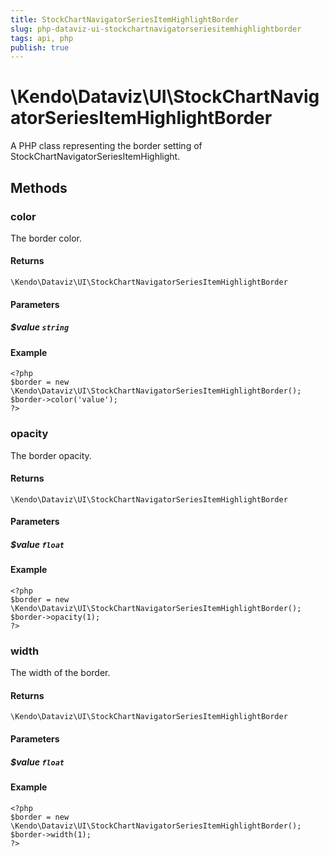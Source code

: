 ```yaml
---
title: StockChartNavigatorSeriesItemHighlightBorder
slug: php-dataviz-ui-stockchartnavigatorseriesitemhighlightborder
tags: api, php
publish: true
---
```


# \Kendo\Dataviz\UI\StockChartNavigatorSeriesItemHighlightBorder

A PHP class representing the border setting of StockChartNavigatorSeriesItemHighlight.


## Methods

### color
The border color.

#### Returns
`\Kendo\Dataviz\UI\StockChartNavigatorSeriesItemHighlightBorder`

#### Parameters

##### $value `string`



#### Example 
    <?php
    $border = new \Kendo\Dataviz\UI\StockChartNavigatorSeriesItemHighlightBorder();
    $border->color('value');
    ?>

### opacity
The border opacity.

#### Returns
`\Kendo\Dataviz\UI\StockChartNavigatorSeriesItemHighlightBorder`

#### Parameters

##### $value `float`



#### Example 
    <?php
    $border = new \Kendo\Dataviz\UI\StockChartNavigatorSeriesItemHighlightBorder();
    $border->opacity(1);
    ?>

### width
The width of the border.

#### Returns
`\Kendo\Dataviz\UI\StockChartNavigatorSeriesItemHighlightBorder`

#### Parameters

##### $value `float`



#### Example 
    <?php
    $border = new \Kendo\Dataviz\UI\StockChartNavigatorSeriesItemHighlightBorder();
    $border->width(1);
    ?>

 
